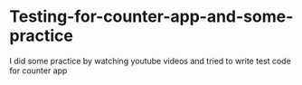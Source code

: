 # Testing-for-counter-app-and-some-practice
I did some practice by watching youtube videos and tried to write test code for counter app
